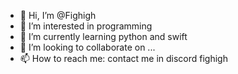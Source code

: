 - 👋 Hi, I’m @Fighigh
- 👀 I’m interested in programming
- 🌱 I’m currently learning python and swift
- 💞️ I’m looking to collaborate on ...
- 📫 How to reach me: contact me in discord fighigh

<!---
Fighigh/Fighigh is a ✨ special ✨ repository because its `README.md` (this file) appears on your GitHub profile.
You can click the Preview link to take a look at your changes.
--->
